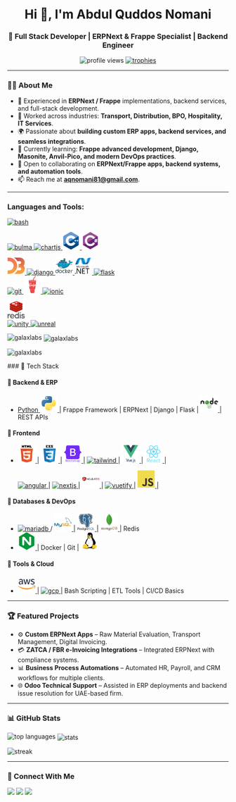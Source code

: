<h1 align="center">Hi 👋, I'm Abdul Quddos Nomani</h1>
<h3 align="center">🚀 Full Stack Developer | ERPNext & Frappe Specialist | Backend Engineer</h3>

<p align="center">
  <img src="https://komarev.com/ghpvc/?username=galaxlabs&label=Profile%20views&color=0e75b6&style=flat" alt="profile views" /> 
  <a href="https://github.com/ryo-ma/github-profile-trophy"><img src="https://github-profile-trophy.vercel.app/?username=galaxlabs&theme=algolia" alt="trophies"/></a>
</p>

---

### 👨‍💻 About Me
- 💼 Experienced in **ERPNext / Frappe** implementations, backend services, and full-stack development.  
- 🔧 Worked across industries: **Transport, Distribution, BPO, Hospitality, IT Services**.  
- 🌍 Passionate about **building custom ERP apps, backend services, and seamless integrations**.  
- 🌱 Currently learning: **Frappe advanced development, Django, Masonite, Anvil-Pico, and modern DevOps practices**.  
- 👯 Open to collaborating on **ERPNext/Frappe apps, backend systems, and automation tools**.  
- 📫 Reach me at **aqnomani81@gmail.com**.  

---

<h3 align="left">Languages and Tools:</h3>
<a href="https://www.gnu.org/software/bash/" target="_blank" rel="noreferrer"> <img src="https://www.vectorlogo.zone/logos/gnu_bash/gnu_bash-icon.svg" alt="bash" width="40" height="40"/> </a> 
 
<a href="https://bulma.io/" target="_blank" rel="noreferrer"> <img src="https://raw.githubusercontent.com/gilbarbara/logos/804dc257b59e144eaca5bc6ffd16949752c6f789/logos/bulma.svg" alt="bulma" width="40" height="40"/> </a> 
<a href="https://www.chartjs.org" target="_blank" rel="noreferrer"> <img src="https://www.chartjs.org/media/logo-title.svg" alt="chartjs" width="40" height="40"/> </a> 
<a href="https://www.w3schools.com/cpp/" target="_blank" rel="noreferrer"> <img src="https://raw.githubusercontent.com/devicons/devicon/master/icons/cplusplus/cplusplus-original.svg" alt="cplusplus" width="40" height="40"/> </a> 
<a href="https://www.w3schools.com/cs/" target="_blank" rel="noreferrer"> <img src="https://raw.githubusercontent.com/devicons/devicon/master/icons/csharp/csharp-original.svg" alt="csharp" width="40" height="40"/> </a> 
 
<a href="https://d3js.org/" target="_blank" rel="noreferrer"> <img src="https://raw.githubusercontent.com/devicons/devicon/master/icons/d3js/d3js-original.svg" alt="d3js" width="40" height="40"/> </a> 
<a href="https://www.djangoproject.com/" target="_blank" rel="noreferrer"> <img src="https://cdn.worldvectorlogo.com/logos/django.svg" alt="django" width="40" height="40"/> </a> 
<a href="https://www.docker.com/" target="_blank" rel="noreferrer"> <img src="https://raw.githubusercontent.com/devicons/devicon/master/icons/docker/docker-original-wordmark.svg" alt="docker" width="40" height="40"/> </a> 
<a href="https://dotnet.microsoft.com/" target="_blank" rel="noreferrer"> <img src="https://raw.githubusercontent.com/devicons/devicon/master/icons/dot-net/dot-net-original-wordmark.svg" alt="dotnet" width="40" height="40"/> </a> 
<a href="https://flask.palletsprojects.com/" target="_blank" rel="noreferrer"> <img src="https://www.vectorlogo.zone/logos/pocoo_flask/pocoo_flask-icon.svg" alt="flask" width="40" height="40"/> </a>  
<a href="https://git-scm.com/" target="_blank" rel="noreferrer"> <img src="https://www.vectorlogo.zone/logos/git-scm/git-scm-icon.svg" alt="git" width="40" height="40"/> </a> 
<a href="https://gulpjs.com" target="_blank" rel="noreferrer"> <img src="https://raw.githubusercontent.com/devicons/devicon/master/icons/gulp/gulp-plain.svg" alt="gulp" width="40" height="40"/> </a> 
<a href="https://ionicframework.com" target="_blank" rel="noreferrer"> <img src="https://upload.wikimedia.org/wikipedia/commons/d/d1/Ionic_Logo.svg" alt="ionic" width="40" height="40"/> </a> 
 
  
   
<a href="https://redis.io" target="_blank" rel="noreferrer"> <img src="https://raw.githubusercontent.com/devicons/devicon/master/icons/redis/redis-original-wordmark.svg" alt="redis" width="40" height="40"/> </a>  
<a href="https://unity.com/" target="_blank" rel="noreferrer"> <img src="https://www.vectorlogo.zone/logos/unity3d/unity3d-icon.svg" alt="unity" width="40" height="40"/> </a> <a href="https://unrealengine.com/" target="_blank" rel="noreferrer"> <img src="https://raw.githubusercontent.com/kenangundogan/fontisto/036b7eca71aab1bef8e6a0518f7329f13ed62f6b/icons/svg/brand/unreal-engine.svg" alt="unreal" width="40" height="40"/> </a>   </p>

<p><img align="left" src="https://github-readme-stats.vercel.app/api/top-langs?username=galaxlabs&show_icons=true&locale=en&layout=compact" alt="galaxlabs" /></p>

<p>&nbsp;<img align="center" src="https://github-readme-stats.vercel.app/api?username=galaxlabs&show_icons=true&locale=en" alt="galaxlabs" /></p>

<p><img align="center" src="https://github-readme-streak-stats.herokuapp.com/?user=galaxlabs&" alt="galaxlabs" /></p>
### 🚀 Tech Stack

#### 🔹 Backend & ERP
- <a href="https://www.python.org" target="_blank" rel="noreferrer"> Python <img src="https://raw.githubusercontent.com/devicons/devicon/master/icons/python/python-original.svg" alt="python" width="40" height="40"/> </a> | Frappe Framework | ERPNext | Django | Flask | 
<a href="https://nodejs.org" target="_blank" rel="noreferrer"> <img src="https://raw.githubusercontent.com/devicons/devicon/master/icons/nodejs/nodejs-original-wordmark.svg" alt="nodejs" width="40" height="40"/> </a> | REST APIs  

#### 🔹 Frontend
- <a href="https://www.w3.org/html/" target="_blank" rel="noreferrer"> <img src="https://raw.githubusercontent.com/devicons/devicon/master/icons/html5/html5-original-wordmark.svg" alt="html5" width="40" height="40"/> </a> | <a href="https://www.w3schools.com/css/" target="_blank" rel="noreferrer"> <img src="https://raw.githubusercontent.com/devicons/devicon/master/icons/css3/css3-original-wordmark.svg" alt="css3" width="40" height="40"/> </a> |  <a href="https://getbootstrap.com" target="_blank" rel="noreferrer"> <img src="https://raw.githubusercontent.com/devicons/devicon/master/icons/bootstrap/bootstrap-plain-wordmark.svg" alt="bootstrap" width="40" height="40"/> </a> | <a href="https://tailwindcss.com/" target="_blank" rel="noreferrer"> <img src="https://www.vectorlogo.zone/logos/tailwindcss/tailwindcss-icon.svg" alt="tailwind" width="40" height="40"/> </a> | <a href="https://vuejs.org/" target="_blank" rel="noreferrer"> <img src="https://raw.githubusercontent.com/devicons/devicon/master/icons/vuejs/vuejs-original-wordmark.svg" alt="vuejs" width="40" height="40"/> </a> | <a href="https://reactjs.org/" target="_blank" rel="noreferrer"> <img src="https://raw.githubusercontent.com/devicons/devicon/master/icons/react/react-original-wordmark.svg" alt="react" width="40" height="40"/> </a> | <p align="left"> <a href="https://angular.io" target="_blank" rel="noreferrer"> <img src="https://angular.io/assets/images/logos/angular/angular.svg" alt="angular" width="40" height="40"/> </a> | <a href="https://nextjs.org/" target="_blank" rel="noreferrer"> <img src="https://cdn.worldvectorlogo.com/logos/nextjs-2.svg" alt="nextjs" width="40" height="40"/> </a>  | <a href="https://angular.io" target="_blank" rel="noreferrer"> <img src="https://raw.githubusercontent.com/devicons/devicon/master/icons/angularjs/angularjs-original-wordmark.svg" alt="angularjs" width="40" height="40"/> </a> | <a href="https://vuetifyjs.com/en/" target="_blank" rel="noreferrer"> <img src="https://bestofjs.org/logos/vuetify.svg" alt="vuetify" width="40" height="40"/> </a> | <a href="https://developer.mozilla.org/en-US/docs/Web/JavaScript" target="_blank" rel="noreferrer"> <img src="https://raw.githubusercontent.com/devicons/devicon/master/icons/javascript/javascript-original.svg" alt="javascript" width="40" height="40"/> </a> |
#### 🔹 Databases & DevOps
- <a href="https://mariadb.org/" target="_blank" rel="noreferrer"> <img src="https://www.vectorlogo.zone/logos/mariadb/mariadb-icon.svg" alt="mariadb" width="40" height="40"/> </a> / <a href="https://www.mysql.com/" target="_blank" rel="noreferrer"> <img src="https://raw.githubusercontent.com/devicons/devicon/master/icons/mysql/mysql-original-wordmark.svg" alt="mysql" width="40" height="40"/> </a>  | <a href="https://www.postgresql.org" target="_blank" rel="noreferrer"> <img src="https://raw.githubusercontent.com/devicons/devicon/master/icons/postgresql/postgresql-original-wordmark.svg" alt="postgresql" width="40" height="40"/> </a>  | <a href="https://www.mongodb.com/" target="_blank" rel="noreferrer"> <img src="https://raw.githubusercontent.com/devicons/devicon/master/icons/mongodb/mongodb-original-wordmark.svg" alt="mongodb" width="40" height="40"/> </a> | Redis  
- <a href="https://www.nginx.com" target="_blank" rel="noreferrer"> <img src="https://raw.githubusercontent.com/devicons/devicon/master/icons/nginx/nginx-original.svg" alt="nginx" width="40" height="40"/> </a> | Docker | Git | <a href="https://www.linux.org/" target="_blank" rel="noreferrer"> <img src="https://raw.githubusercontent.com/devicons/devicon/master/icons/linux/linux-original.svg" alt="linux" width="40" height="40"/> </a> 
#### 🔹 Tools & Cloud
- <a href="https://aws.amazon.com" target="_blank" rel="noreferrer"> <img src="https://raw.githubusercontent.com/devicons/devicon/master/icons/amazonwebservices/amazonwebservices-original-wordmark.svg" alt="aws" width="40" height="40"/> </a> | <a href="https://cloud.google.com" target="_blank" rel="noreferrer"> <img src="https://www.vectorlogo.zone/logos/google_cloud/google_cloud-icon.svg" alt="gcp" width="40" height="40"/> </a> | Bash Scripting | ETL Tools | CI/CD Basics  


---

### 🏆 Featured Projects
- ⚙️ **Custom ERPNext Apps** – Raw Material Evaluation, Transport Management, Digital Invoicing.  
- 💳 **ZATCA / FBR e-Invoicing Integrations** – Integrated ERPNext with compliance systems.  
- 📊 **Business Process Automations** – Automated HR, Payroll, and CRM workflows for multiple clients.  
- 🌐 **Odoo Technical Support** – Assisted in ERP deployments and backend issue resolution for UAE-based firm.  

---

### 📊 GitHub Stats
<p>
  <img align="left" src="https://github-readme-stats.vercel.app/api/top-langs?username=galaxlabs&show_icons=true&locale=en&layout=compact&theme=tokyonight" alt="top languages" />
</p>

<p>&nbsp;<img align="center" src="https://github-readme-stats.vercel.app/api?username=galaxlabs&show_icons=true&locale=en&theme=tokyonight" alt="stats" /></p>

<p><img align="center" src="https://github-readme-streak-stats.herokuapp.com/?user=galaxlabs&theme=tokyonight" alt="streak" /></p>

---

### 🤝 Connect With Me
<p align="left">
<a href="mailto:aqnomani81@gmail.com"><img src="https://img.shields.io/badge/Email-D14836?style=for-the-badge&logo=gmail&logoColor=white"/></a>
<a href="https://github.com/galaxlabs"><img src="https://img.shields.io/badge/GitHub-100000?style=for-the-badge&logo=github&logoColor=white"/></a>
<a href="https://linkedin.com/in/YOUR-LINKEDIN"><img src="https://img.shields.io/badge/LinkedIn-0077B5?style=for-the-badge&logo=linkedin&logoColor=white"/></a>
</p>
